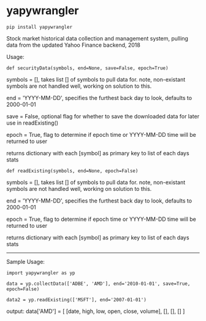 # yapywrangler

    pip install yapywrangler
    
    
Stock market historical data collection and management system, pulling data from the updated Yahoo Finance backend, 2018


Usage:


    def securityData(symbols, end=None, save=False, epoch=True)

symbols = [], takes list [] of symbols to pull data for. note, non-existant symbols are not handled well, working on solution to this.
    
end = 'YYYY-MM-DD', specifies the furthest back day to look, defaults to 2000-01-01
    
save = False, optional flag for whether to save the downloaded data for later use in readExisting()
    
epoch = True, flag to determine if epoch time or YYYY-MM-DD time will be returned to user
    
returns dictionary with each [symbol] as primary key to list of each days stats


    def readExisting(symbols, end=None, epoch=False)

symbols = [], takes list [] of symbols to pull data for. note, non-existant symbols are not handled well, working on solution to this.
    
end = 'YYYY-MM-DD', specifies the furthest back day to look, defaults to 2000-01-01
    
epoch = True, flag to determine if epoch time or YYYY-MM-DD time will be returned to user
    
returns dictionary with each [symbol] as primary key to list of each days stats

--------------------------------------------------------------------------------------------------

Sample Usage:

    import yapywrangler as yp

    data = yp.collectData(['ADBE', 'AMD'], end='2010-01-01', save=True, epoch=False)
    
    data2 = yp.readExisting(['MSFT'], end='2007-01-01') 

output:
    data['AMD'] = [
        [date, high, low, open, close, volume], 
        [], 
        [], 
        []
    ]
